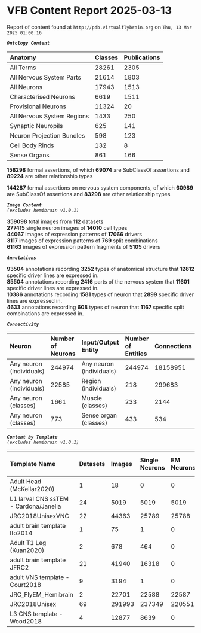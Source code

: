 
VFB Content Report 2025-03-13
=============================


Report of content found at ``http://pdb.virtualflybrain.org`` on ``Thu, 13 Mar 2025 01:00:16``  
  
***``Ontology Content``***  

|Anatomy|Classes|Publications|
| :--- | :--- | :--- |
|All Terms|28261|2305|
|All Nervous System Parts|21614|1803|
|All Neurons|17943|1513|
|Characterised Neurons|6619|1511|
|Provisional Neurons|11324|20|
|All Nervous System Regions|1433|250|
|Synaptic Neuropils|625|141|
|Neuron Projection Bundles|598|123|
|Cell Body Rinds|132|8|
|Sense Organs|861|166|
  
  
**158298** formal assertions, of which **69074** are SubClassOf assertions and **89224** are other relationship types  
  
**144287** formal assertions on nervous system components, of which **60989** are SubClassOf assertions and **83298** are other relationship types  
  
***``Image Content``***  
*``(excludes hemibrain v1.0.1)``*  
  
**359098** total images from **112** datasets  
**277415** single neuron images of **14010** cell types  
**44067** images of expression patterns of **17066** drivers  
**3117** images of expression patterns of **769** split combinations  
**61163** images of expression pattern fragments of **5105** drivers  
  
***``Annotations``***  
  
**93504** annotations recording **3252** types of anatomical structure that **12812** specific driver lines are expressed in.  
**85504** annotations recording **2416** parts of the nervous system that **11601** specific driver lines are expressed in.  
**10386** annotations recording **1581** types of neuron that **2899** specific driver lines are expressed in.  
**4633** annotations recording **608** types of neuron that **1167** specific split combinations are expressed in.  
  
***``Connectivity``***  

|Neuron|Number of Neurons|Input/Output Entity|Number of Entities|Connections|
| :--- | :--- | :--- | :--- | :--- |
|Any neuron (individuals)|244974|Any neuron (individuals)|244974|18158951|
|Any neuron (individuals)|22585|Region (individuals)|218|299683|
|Any neuron (classes)|1661|Muscle (classes)|233|2144|
|Any neuron (classes)|773|Sense organ (classes)|433|534|
  
  
  
***``Content by Template``***  
*``(excludes hemibrain v1.0.1)``*  

|Template Name|Datasets|Images|Single Neurons|EM Neurons|Full Expression Patterns|Split Expression Patterns|Partial Expression Patterns|Painted domains|
| :--- | :--- | :--- | :--- | :--- | :--- | :--- | :--- | :--- |
|Adult Head (McKellar2020)|1|18|0|0|0|0|0|0|
|L1 larval CNS ssTEM - Cardona/Janelia|24|5019|5019|5019|0|0|0|0|
|JRC2018UnisexVNC|22|44363|25789|25788|8314|625|10240|21|
|adult brain template Ito2014|1|75|1|0|0|0|0|75|
|Adult T1 Leg (Kuan2020)|2|678|464|0|0|0|0|4|
|adult brain template JFRC2|21|41940|16318|0|25272|600|16127|58|
|adult VNS template - Court2018|9|3194|1|0|3171|480|0|21|
|JRC_FlyEM_Hemibrain|2|22701|22588|22587|0|0|0|114|
|JRC2018Unisex|69|291993|237349|220551|31655|1632|38796|46|
|L3 CNS template - Wood2018|4|12877|8639|0|381|381|12178|255|
  
